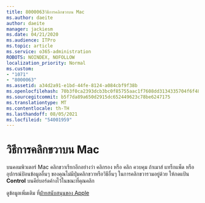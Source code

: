 ```yaml
---
title: 8000063วิธีการคลิกขวาบน Mac
ms.author: daeite
author: daeite
manager: jackiesm
ms.date: 04/21/2020
ms.audience: ITPro
ms.topic: article
ms.service: o365-administration
ROBOTS: NOINDEX, NOFOLLOW
localization_priority: Normal
ms.custom:
- "1071"
- "8000063"
ms.assetid: a34d2a91-e1bd-44fe-8124-a084cbf9f38b
ms.openlocfilehash: 70b3f0ca2393dcb3bc0f85755aac1f7608dd3134335704f6f48af43fb33b4af8
ms.sourcegitcommit: b5f7da89a650d2915dc652449623c78be6247175
ms.translationtype: MT
ms.contentlocale: th-TH
ms.lasthandoff: 08/05/2021
ms.locfileid: "54001959"
---
```

# <a name="how-to-right-click-on-a-mac"></a>วิธีการคลิกขวาบน Mac

บนคอมพิวเตอร์ Mac คลิกขวาเรียกอีกอย่างว่า คลิกรอง หรือ คลิก ควบคุม ถ้าเมาส์ แทร็กแพ็ด หรืออุปกรณ์ป้อนข้อมูลอื่นๆ ของคุณไม่มีปุ่มคลิกขวาหรือวิธีอื่นๆ ในการคลิกขวารวมอยู่ด้วย ให้กดแป้น **Control** บนคีย์บอร์ดค้างไว้ในขณะที่คุณคลิก
  
ดูข้อมูลเพิ่มเติม ที่[ฝ่ายสนับสนุนของ Apple](https://go.microsoft.com/fwlink/?linkid=2022220&amp;clcid=0x409)
  